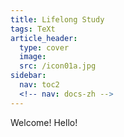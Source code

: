 ```yaml
---
title: Lifelong Study
tags: TeXt
article_header:
  type: cover
  image:
  src: /icon01a.jpg
sidebar:
  nav: toc2
  <!-- nav: docs-zh -->
---
```


Welcome! Hello!